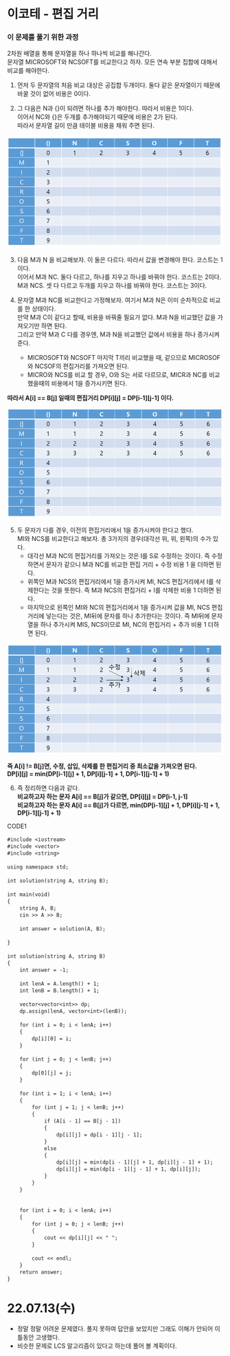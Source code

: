 #  이코테 - 편집 거리

### 이 문제를 풀기 위한 과정
2차원 배열을 통해 문자열을 하나 하나씩 비교를 해나간다.  
문자열 MICROSOFT와 NCSOFT를 비교한다고 하자. 모든 연속 부분 집합에 대해서 비교를 해야한다.  

1. 먼저 두 문자열의 처음 비교 대상은 공집합 두개이다. 둘다 같은 문자열이기 때문에 바꿀 것이 없어 비용은 0이다.  

2. 그 다음은 N과 {}이 되려면 하나를 추가 해야한다. 따라서 비용은 1이다.  
이어서 NC와 {}은 두개를 추가해야되기 때문에 비용은 2가 된다.  
따라서 문자열 길이 만큼 테이블 비용을 채워 주면 된다.  

![](https://github.com/gkgkfndudals/TIL/blob/master/Algorithm/img/img_20220713_EditDistance1.PNG)

3. 다음 M과 N 을 비교해보자. 이 둘은 다르다. 따라서 값을 변경해야 한다. 코스트는 1이다.    
이어서 M과 NC. 둘다 다르고, 하나를 지우고 하나를 바꿔야 한다. 코스트는 2이다.  
M과 NCS. 셋 다 다르고 두개를 지우고 하나를 바꿔야 한다. 코스트는 3이다.

4. 문자열 M과 NC를 비교한다고 가정해보자. 여기서 M과 N은 이미 순차적으로 비교를 한 상태이다.  
만약 M과 C이 같다고 할때, 비용을 바꿔줄 필요가 없다. M과 N을 비교했던 값을 가져오기만 하면 된다.  
그리고 만약 M과 C 다를 경우엔, M과 N을 비교했던 값에서 비용을 하나 증가시켜 준다.  
    + MICROSOFT와 NCSOFT 마지막 T끼리 비교했을 때, 같으므로 MICROSOF와 NCSOF의 편집거리를 가져오면 된다.  
    + MICRO와 NCS를 비교 할 경우, O와 S는 서로 다르므로, MICR과 NC를 비교했을때의 비용에서 1을 증가시키면 된다.  

**따라서 A[i] == B[j] 일때의 편집거리 DP[i][j] = DP[i-1][j-1] 이다.**  

![](https://github.com/gkgkfndudals/TIL/blob/master/Algorithm/img/img_20220713_EditDistance2.PNG)

5. 두 문자가 다를 경우, 이전의 편집거리에서 1을 증가시켜야 한다고 했다.  
MI와 NCS를 비교한다고 해보자. 총 3가지의 경우(대각선 위, 위, 왼쪽)의 수가 있다.  
    + 대각선 M과 NC의 편집거리를 가져오는 것은 I를 S로 수정하는 것이다. 즉 수정하면서 문자가 같으니 M과 NC를 비교한 편집 거리 + 수정 비용 1 을 더하면 된다.  
    + 위쪽인 M과 NCS의 편집거리에서 1을 증가시켜 MI, NCS 편집거리에서 I를 삭제한다는 것을 뜻한다. 즉 M과 NCS의 편집거리 + I를 삭제한 비용 1 더하면 된다.  
    + 마지막으로 왼쪽인 MI와 NC의 편집거리에서 1을 증가시켜 값을 MI, NCS 편집거리에 넣는다는 것은, MI뒤에 문자를 하나 추가한다는 것이다. 즉 MI뒤에 문자열을 하나 추가시켜 MIS, NCS이므로 MI, NC의 편집거리 + 추가 비용 1 더하면 된다.  

![](https://github.com/gkgkfndudals/TIL/blob/master/Algorithm/img/img_20220713_EditDistance3.PNG)

**즉 A[i] != B[j]면, 수정, 삽입, 삭제를 한 편집거리 중 최소값을 가져오면 된다.**    
**DP[i][j] = min(DP[i-1][j] + 1, DP[i][j-1] + 1, DP[i-1][j-1] + 1)**


6. 즉 정리하면 다음과 같다.  
**비교하고자 하는 문자 A[i] == B[j]가 같으면, DP[i][j] = DP[i-1, j-1]**  
**비교하고자 하는 문자 A[i] == B[j]가 다르면, min(DP[i-1][j] + 1, DP[i][j-1] + 1, DP[i-1][j-1] + 1)**

CODE1

    #include <iostream>
    #include <vector>
    #include <string>

    using namespace std;

    int solution(string A, string B);

    int main(void)
    {
        string A, B;
        cin >> A >> B;

        int answer = solution(A, B);

    }

    int solution(string A, string B)
    {
        int answer = -1;

        int lenA = A.length() + 1;
        int lenB = B.length() + 1;

        vector<vector<int>> dp;
        dp.assign(lenA, vector<int>(lenB));
        
        for (int i = 0; i < lenA; i++)
        {
            dp[i][0] = i;
        }

        for (int j = 0; j < lenB; j++)
        {
            dp[0][j] = j;
        }

        for (int i = 1; i < lenA; i++)
        {
            for (int j = 1; j < lenB; j++)
            {
                if (A[i - 1] == B[j - 1])
                {
                    dp[i][j] = dp[i - 1][j - 1];
                }
                else
                {
                    dp[i][j] = min(dp[i - 1][j] + 1, dp[i][j - 1] + 1);
                    dp[i][j] = min(dp[i - 1][j - 1] + 1, dp[i][j]);
                }
            }
        }


        for (int i = 0; i < lenA; i++)
        {
            for (int j = 0; j < lenB; j++)
            {
                cout << dp[i][j] << " ";
            }

            cout << endl;
        }
        return answer;
    }

# 22.07.13(수)
* 정말 정말 어려운 문제였다. 풀지 못하여 답안을 보았지만 그래도 이해가 안되어 이틀동안 고생했다.
* 비슷한 문제로 LCS 알고리즘이 있다고 하는데 풀어 볼 계획이다.